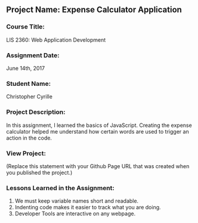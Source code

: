 ## Project Name:  Expense Calculator Application

### Course Title:
LIS 2360:  Web Application Development

### Assignment Date:  
June 14th, 2017

### Student Name:  
Christopher Cyrille

### Project Description:
In this assignment, I learned the basics of JavaScript. Creating the expense calculator helped me understand how certain words are used to trigger an action in the code.

### View Project:
(Replace this statement with your Github Page URL that was created when you 
 published the project.)

### Lessons Learned in the Assignment:
1. We must keep variable names short and readable.
2. Indenting code makes it easier to track what you are doing.
3. Developer Tools are interactive on any webpage.


